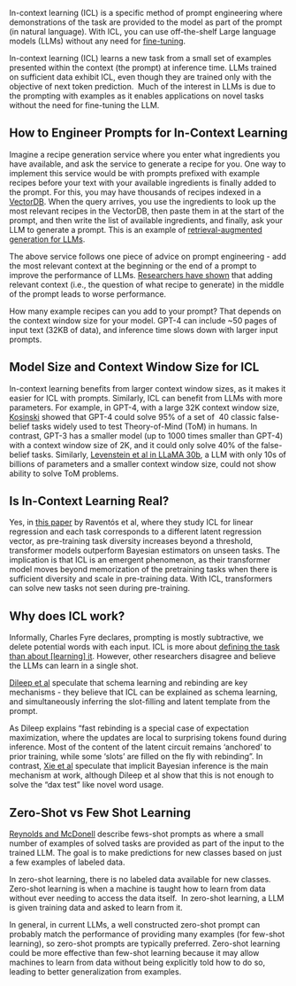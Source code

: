 In-context learning (ICL) is a specific method of prompt engineering where demonstrations of the task are provided to the model as part of the prompt (in natural language). With ICL, you can use off-the-shelf Large language models (LLMs) without any need for [fine-tuning](https://www.hopsworks.ai/dictionary/fine-tuning-llms).

In-context learning (ICL) learns a new task from a small set of examples presented within the context (the prompt) at inference time. LLMs trained on sufficient data exhibit ICL, even though they are trained only with the objective of next token prediction.  Much of the interest in LLMs is due to the prompting with examples as it enables applications on novel tasks without the need for fine-tuning the LLM.

**How to Engineer Prompts for In-Context Learning**
---------------------------------------------------

Imagine a recipe generation service where you enter what ingredients you have available, and ask the service to generate a recipe for you. One way to implement this service would be with prompts prefixed with example recipes before your text with your available ingredients is finally added to the prompt. For this, you may have thousands of recipes indexed in a [VectorDB](https://www.hopsworks.ai/dictionary/vector-database). When the query arrives, you use the ingredients to look up the most relevant recipes in the VectorDB, then paste them in at the start of the prompt, and then write the list of available ingredients, and finally, ask your LLM to generate a prompt. This is an example of [retrieval-augmented generation for LLMs](https://www.hopsworks.ai/dictionary/retrieval-augmented-llm).

The above service follows one piece of advice on prompt engineering - add the most relevant context at the beginning or the end of a prompt to improve the performance of LLMs. [Researchers have shown](https://arxiv.org/abs/2307.03172) that adding relevant context (i.e., the question of what recipe to generate) in the middle of the prompt leads to worse performance.

How many example recipes can you add to your prompt? That depends on the context window size for your model. GPT-4 can include ~50 pages of input text (32KB of data), and inference time slows down with larger input prompts.

**Model Size and Context Window Size for ICL**
----------------------------------------------

In-context learning benefits from larger context window sizes, as it makes it easier for ICL with prompts. Similarly, ICL can benefit from LLMs with more parameters. For example, in GPT-4, with a large 32K context window size, [Kosinski](https://arxiv.org/abs/2302.02083) showed that GPT-4 could solve 95% of a set of  40 classic false-belief tasks widely used to test Theory-of-Mind (ToM) in humans. In contrast, GPT-3 has a smaller model (up to 1000 times smaller than GPT-4) with a context window size of 2K, and it could only solve 40% of the false-belief tasks. Similarly, [Levenstein et al in LLaMA 30b](https://arxiv.org/abs/2307.00175), a LLM with only 10s of billions of parameters and a smaller context window size, could not show ability to solve ToM problems. 

**Is In-Context Learning Real?**
--------------------------------

Yes, in [this paper](https://arxiv.org/abs/2306.15063) by Raventós et al, where they study ICL for linear regression and each task corresponds to a different latent regression vector, as pre-training task diversity increases beyond a threshold, transformer models outperform Bayesian estimators on unseen tasks. The implication is that ICL is an emergent phenomenon, as their transformer model moves beyond memorization of the pretraining tasks when there is sufficient diversity and scale in pre-training data. With ICL, transformers can solve new tasks not seen during pre-training.

‍**Why does ICL work?**
-----------------------

Informally, Charles Fyre declares, prompting is mostly subtractive, we delete potential words with each input. ICL is more about [defining the task than about [learning] it](https://twitter.com/full_stack_dl/status/1658497436862791681). However, other researchers disagree and believe the LLMs can learn in a single shot.

[Dileep et al](https://arxiv.org/pdf/2307.01201.pdf) speculate that schema learning and rebinding are key mechanisms - they believe that ICL can be explained as schema learning, and simultaneously inferring the slot-filling and latent template from the prompt. 

As Dileep explains “fast rebinding is a special case of expectation maximization, where the updates are local to surprising tokens found during inference. Most of the content of the latent circuit remains ‘anchored’ to prior training, while some ‘slots’ are filled on the fly with rebinding”. In contrast, [Xie et al](https://arxiv.org/pdf/2111.02080.pdf) speculate that implicit Bayesian inference is the main mechanism at work, although Dileep et al show that this is not enough to solve the “dax test” like novel word usage.

**Zero-Shot vs Few Shot Learning**
----------------------------------

[Reynolds and McDonell](https://arxiv.org/pdf/2102.07350.pdf) describe fews-shot prompts as where a small number of examples of solved tasks are provided as part of the input to the trained LLM. The goal is to make predictions for new classes based on just a few examples of labeled data. 

In zero-shot learning, there is no labeled data available for new classes. Zero-shot learning is when a machine is taught how to learn from data without ever needing to access the data itself.  In zero-shot learning, a LLM is given training data and asked to learn from it.

In general, in current LLMs, a well constructed zero-shot prompt can probably match the performance of providing many examples (for few-shot learning), so zero-shot prompts are typically preferred. Zero-shot learning could be more effective than few-shot learning because it may allow machines to learn from data without being explicitly told how to do so, leading to better generalization from examples. 

‍

